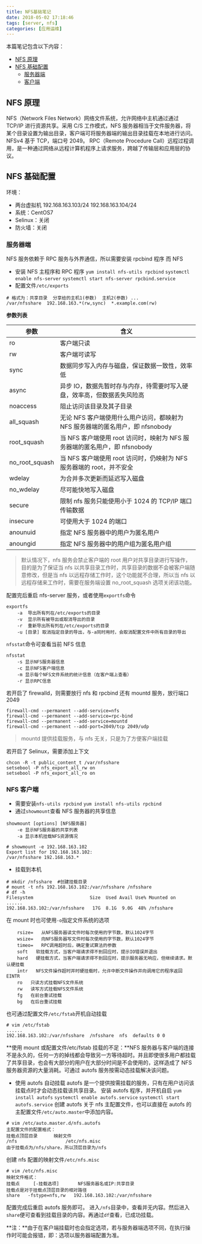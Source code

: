 ```yaml
---
title: NFS基础笔记
date: 2018-05-02 17:18:46
tags: [server, nfs]
categories: [应用运维]
---
```


本篇笔记包含以下内容：

- [NFS 原理](#NFS原理)
- [NFS 基础配置](#NFS基础配置)
  - [服务器端](#服务器端)
  - [客户端](#客户端)
    <!-- more -->

## NFS 原理

NFS（Network Files Network）网络文件系统，允许网络中主机通过通过 TCP/IP 进行资源共享。采用 C/S 工作模式，NFS 服务器相当于文件服务器，将某个目录设置为输出目录，客户端可将服务器端的输出目录挂载在本地进行访问。NFSv4 基于 TCP，端口号 2049。
RPC（Remote Procedure Call）远程过程调用，是一种通过网络从远程计算机程序上请求服务，跨越了传输层和应用层的协议。

## NFS 基础配置

环境：

- 两台虚拟机
  192.168.163.103/24
  192.168.163.104/24
- 系统：CentOS7
- Selinux：关闭
- 防火墙：关闭

### 服务器端

NFS 服务依赖于 RPC 服务与外界通信，所以需要安装 rpcbind 程序
而 NFS

- 安装 NFS 主程序和 RPC 程序
  `yum install nfs-utils rpcbind`
  `systemctl enable nfs-server`
  `systemctl start nfs-server rpcbind.service`
- 配置文件`/etc/exports`

```
# 格式为：共享目录  分享给的主机1(参数)  主机2(参数) ...
/var/nfsshare  192.168.163.*(rw,sync)  *.example.com(rw)
```

**参数列表**

| 参数           | 含义                                                                           |
| -------------- | ------------------------------------------------------------------------------ |
| ro             | 客户端只读                                                                     |
| rw             | 客户端可读写                                                                   |
| sync           | 数据同步写入内存与磁盘，保证数据一致性，效率低                                 |
| async          | 异步 IO，数据先暂时存与内存，待需要时写入硬盘，效率高，但数据丢失风险高        |
| noaccess       | 阻止访问该目录及其子目录                                                       |
| all_squash     | 无论 NFS 客户端使用什么用户访问，都映射为 NFS 服务器端的匿名用户，即 nfsnobody |
| root_squash    | 当 NFS 客户端使用 root 访问时，映射为 NFS 服务器端的匿名用户，即 nfsnobody     |
| no_root_squash | 当 NFS 客户端使用 root 访问时，仍映射为 NFS 服务器端的 root，并不安全          |
| wdelay         | 为合并多次更新而延迟写入磁盘                                                   |
| no_wdelay      | 尽可能快地写入磁盘                                                             |
| secure         | 限制 nfs 服务只能使用小于 1024 的 TCP/IP 端口传输数据                          |
| insecure       | 可使用大于 1024 的端口                                                         |
| anounuid       | 指定 NFS 服务器中的用户为匿名用户                                              |
| anoungid       | 指定 NFS 服务器中的用户组为匿名用户组                                          |

> 默认情况下，nfs 服务会禁止客户端的 root 用户对共享目录进行写操作，目的是为了保证当 nfs 以共享目录工作时，共享目录的数据不会被客户端随意修改，但是当 nfs 以远程存储工作时，这个功能就不合理，所以当 nfs 以远程存储来工作时，需要在服务端设置 no_root_squash 选项关闭该功能。

配置完后重启 nfs-server 服务，或者使用`exportfs`命令

```
exportfs
	-a  导出所有列在/etc/exports的目录
	-v  显示所有被导出或取消导出的目录
	-r  重新导出所有列在/etc/exports的目录
	-u [目录] 取消指定目录的导出，与-a同时用时，会取消配置文件中所有目录的导出
```

`nfsstat`命令可查看当前 NFS 信息

```
nfsstat
	-s 显示NFS服务器信息
	-c 显示NFS客户端信息
	-m 显示每个NFS文件系统的统计信息（在客户端上查看）
	-r 显示RPC信息
```

若开启了 firewalld，则需要放行 nfs 和 rpcbind 还有 mountd 服务，放行端口 2049

```
firewall-cmd --permanent --add-service=nfs
firewall-cmd --permanent --add-service=rpc-bind
firewall-cmd --permanent --add-service=mountd
firewall-cmd --permanent --add-port=2049/tcp 2049/udp
```

> mountd 提供挂载服务，与 nfs 无关，只是为了方便客户端挂载

若开启了 Selinux，需要添加上下文

```
chcon -R -t public_content_t /var/nfsshare
setsebool -P nfs_export_all_rw on
setsebool -P nfs_export_all_ro on
```

### NFS 客户端

- 需要安装`nfs-utils rpcbind`
  `yum install nfs-utils rpcbind`
- 通过`showmount`查看 NFS 服务器的共享信息

```
showmount [options] [NFS服务器]
	-e 显示NFS服务器的共享列表
	-a 显示本机挂载NFS资源情况
```

```
# showmount -e 192.168.163.102
Export list for 192.168.163.102:
/var/nfsshare 192.168.163.*
```

- 挂载到本机

```
# mkdir /nfsshare  #创建挂载目录
# mount -t nfs 192.168.163.102:/var/nfsshare /nfsshare
# df -h
Filesystem                     Size  Used Avail Use% Mounted on
......
192.168.163.102:/var/nfsshare   17G  8.1G  9.0G  48% /nfsshare
```

在 mount 时也可使用`-o`指定文件系统的选项

```
	rsize=   从NFS服务器读文件时每次使用的字节数，默认1024字节
	wsize=   向NFS服务器写文件时每次使用的字节数，默认1024字节
	timeo=   RPC调用超时后，确定重试算法的参数
	soft   软挂载方式，当客户端请求得不到回应时，提示IO错误并退出
	hard   硬挂载方式，当客户端请求得不到回应时，提示服务器无响应，但继续请求。默认硬挂载
	intr   NFS文件操作超时并时硬挂载时，允许中断文件操作并向调用它的程序返回EINTR
	ro   只读方式挂载NFS文件系统
	rw   读写方式挂载NFS文件系统
	fg   在前台重试挂载
	bg   在后台重试挂载
```

也可通过配置文件`/etc/fstab`开机自动挂载

```
# vim /etc/fstab
......
192.168.163.102:/var/nfsshare  /nfsshare  nfs  defaults 0 0
```

**使用 mount 或配置文件/etc/fstab 挂载的不足：**NFS 服务器与客户端的连接不是永久的，任何一方的掉线都会导致另一方等待超时。并且即使很多用户都挂载了共享目录，也会有大部分的用户在大部分时间是不会使用的，这样造成了 NFS 服务器资源的大量消耗。可通过 autofs 服务按需动态挂载解决该问题。

- 使用 autofs 自动挂载
  autofs 是一个提供按需挂载的服务，只有在用户访问该挂载点时才会动态挂载该共享目录。
  安装 autofs 程序，并开机自启
  `yum install autofs`
  `systemctl enable autofs.service`
  `systemctl start autofs.service`
  创建 autofs 关于 nfs 主配置文件，也可以直接在 autofs 的主配置文件`/etc/auto.master`中添加内容。

```
# vim /etc/auto.master.d/nfs.autofs
主配置文件的配置格式：
挂载点顶层目录      映射文件
/nfs                  /etc/nfs.misc
由于挂载点为/nfs/share，所以顶层目录为/nfs
```

创建 nfs 配置的映射文件`/etc/nfs.misc`

```
# vim /etc/nfs.misc
映射文件格式：
挂载点     [-挂载选项]       NFS服务器名或IP:共享目录
挂载点是对于挂载点顶层目录的相对路径
share   -fstype=nfs,rw   192.168.163.102:/var/nfsshare
```

配置完成后重启 autofs 服务即可。
进入`/nfs`目录中，查看并无内容。然后进入`share`便可查看到挂载目录的内容。再通过`df`查看，已成功挂载。

**注：**由于在客户端挂载时也会指定选项，若与服务器端选项不同，在执行操作时可能会报错，即：选项以服务器端配置为准。
